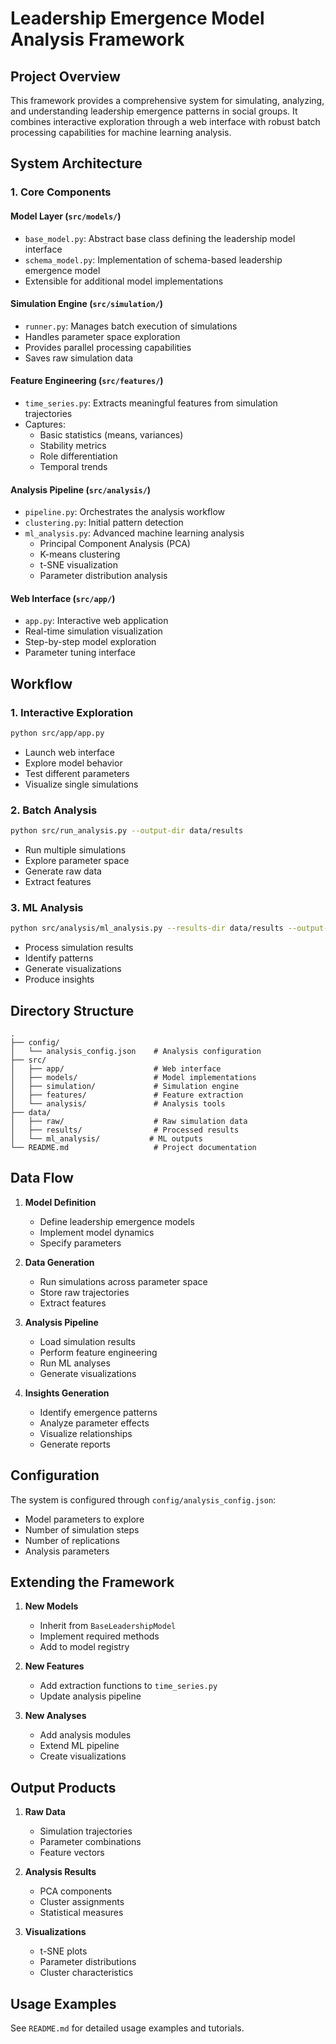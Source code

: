 # Leadership Emergence Model Analysis Framework

## Project Overview
This framework provides a comprehensive system for simulating, analyzing, and understanding leadership emergence patterns in social groups. It combines interactive exploration through a web interface with robust batch processing capabilities for machine learning analysis.

## System Architecture

### 1. Core Components

#### Model Layer (`src/models/`)
- `base_model.py`: Abstract base class defining the leadership model interface
- `schema_model.py`: Implementation of schema-based leadership emergence model
- Extensible for additional model implementations

#### Simulation Engine (`src/simulation/`)
- `runner.py`: Manages batch execution of simulations
- Handles parameter space exploration
- Provides parallel processing capabilities
- Saves raw simulation data

#### Feature Engineering (`src/features/`)
- `time_series.py`: Extracts meaningful features from simulation trajectories
- Captures:
  - Basic statistics (means, variances)
  - Stability metrics
  - Role differentiation
  - Temporal trends

#### Analysis Pipeline (`src/analysis/`)
- `pipeline.py`: Orchestrates the analysis workflow
- `clustering.py`: Initial pattern detection
- `ml_analysis.py`: Advanced machine learning analysis
  - Principal Component Analysis (PCA)
  - K-means clustering
  - t-SNE visualization
  - Parameter distribution analysis

#### Web Interface (`src/app/`)
- `app.py`: Interactive web application
- Real-time simulation visualization
- Step-by-step model exploration
- Parameter tuning interface

## Workflow

### 1. Interactive Exploration
```bash
python src/app/app.py
```
- Launch web interface
- Explore model behavior
- Test different parameters
- Visualize single simulations

### 2. Batch Analysis
```bash
python src/run_analysis.py --output-dir data/results
```
- Run multiple simulations
- Explore parameter space
- Generate raw data
- Extract features

### 3. ML Analysis
```bash
python src/analysis/ml_analysis.py --results-dir data/results --output-dir data/ml_analysis
```
- Process simulation results
- Identify patterns
- Generate visualizations
- Produce insights

## Directory Structure
```
.
├── config/
│   └── analysis_config.json    # Analysis configuration
├── src/
│   ├── app/                    # Web interface
│   ├── models/                 # Model implementations
│   ├── simulation/             # Simulation engine
│   ├── features/               # Feature extraction
│   └── analysis/               # Analysis tools
├── data/
│   ├── raw/                    # Raw simulation data
│   ├── results/                # Processed results
│   └── ml_analysis/           # ML outputs
└── README.md                   # Project documentation
```

## Data Flow
1. **Model Definition**
   - Define leadership emergence models
   - Implement model dynamics
   - Specify parameters

2. **Data Generation**
   - Run simulations across parameter space
   - Store raw trajectories
   - Extract features

3. **Analysis Pipeline**
   - Load simulation results
   - Perform feature engineering
   - Run ML analyses
   - Generate visualizations

4. **Insights Generation**
   - Identify emergence patterns
   - Analyze parameter effects
   - Visualize relationships
   - Generate reports

## Configuration
The system is configured through `config/analysis_config.json`:
- Model parameters to explore
- Number of simulation steps
- Number of replications
- Analysis parameters

## Extending the Framework
1. **New Models**
   - Inherit from `BaseLeadershipModel`
   - Implement required methods
   - Add to model registry

2. **New Features**
   - Add extraction functions to `time_series.py`
   - Update analysis pipeline

3. **New Analyses**
   - Add analysis modules
   - Extend ML pipeline
   - Create visualizations

## Output Products
1. **Raw Data**
   - Simulation trajectories
   - Parameter combinations
   - Feature vectors

2. **Analysis Results**
   - PCA components
   - Cluster assignments
   - Statistical measures

3. **Visualizations**
   - t-SNE plots
   - Parameter distributions
   - Cluster characteristics

## Usage Examples
See `README.md` for detailed usage examples and tutorials. 